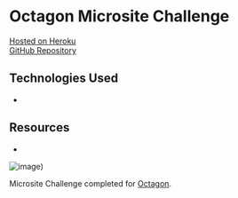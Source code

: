 # Octagon Microsite Challenge

[Hosted on Heroku](https://octogon-challenge.herokuapp.com/)<br>
[GitHub Repository](https://github.com/cwithac/octagon_challenge)

## Technologies Used

-

## Resources

-

![image](#))

Microsite Challenge completed for [Octagon](http://www.octagon.com/).
